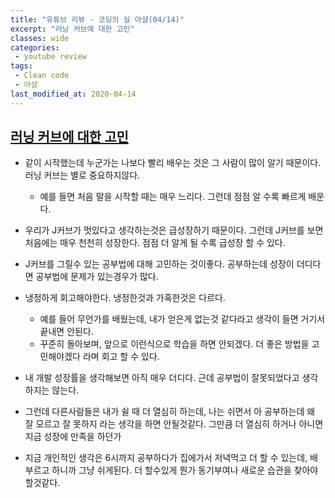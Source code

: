 ```yaml
---
title: "유튜브 리뷰 - 코딩의 실 아샬(04/14)"
excerpt: "러닝 커브에 대한 고민"
classes: wide
categories:
 - youtube review
tags:
 - Clean code
 - 아샬
last_modified_at: 2020-04-14
---
```




## [러닝 커브에 대한 고민](https://youtu.be/3uzjxUQ0_Xs)

* 같이 시작했는데 누군가는 나보다 빨리 배우는 것은 그 사람이 많이 알기 때문이다. 러닝 커브는 별로 중요하지않다.
  * 예를 들면 처음 말을 시작할 때는 매우 느리다. 그런데 점점 알 수록 빠르게 배운다.
* 우리가 J커브가 멋있다고 생각하는것은 급성장하기 때문이다. 그런데 J커브를 보면 처음에는 매우 천천히 성장한다. 점점 더 알게 될 수록 급성장 할 수 있다.
* J커브를 그릴수 있는 공부법에 대해 고민하는 것이좋다. 공부하는데 성장이 더디다면 공부법에 문제가 있는경우가 많다.

* 냉정하게 회고해야한다. 냉정한것과 가혹한것은 다르다.
  * 예를 들어 무언가를 배웠는데, 내가 얻은게 없는것 같다라고 생각이 들면 거기서 끝내면 안된다.
  * 꾸준히 돌아보며, 앞으로 이런식으로 학습을 하면 안되겠다. 더 좋은 방법을 고민해야겠다 라며 회고 할 수 있다.





* 내 개발 성장률을 생각해보면 아직 매우 더디다. 근데 공부법이 잘못되었다고 생각하지는 않는다.
* 그런데 다른사람들은 내가 쉴 때 더 열심히 하는데, 나는 쉬면서 아 공부하는데 왜 잘 모르고 잘 못하지 라는 생각을 하면 안될것같다. 그만큼 더 열심히 하거나 아니면 지금 성장에 만족을 하던가
* 지금 개인적인 생각은 6시까지 공부하다가 집에가서 저녁먹고 더 할 수 있는데, 배부르고 하니까 그냥 쉬게된다. 더 할수있게 뭔가 동기부여나 새로운 습관을 찾아야할것같다.

